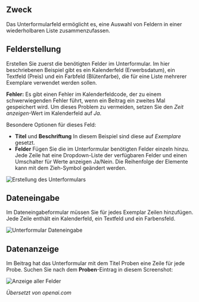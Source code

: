 <!-- Filename: jdocmanual?manual=user&heading=fields&filename=subform.md / Display title: Unterformularfeld -->

## Zweck

Das Unterformularfeld ermöglicht es, eine Auswahl von Feldern in einer wiederholbaren Liste zusammenzufassen.

## Felderstellung

Erstellen Sie zuerst die benötigten Felder im Unterformular. Im hier beschriebenen Beispiel gibt es ein Kalenderfeld (Erwerbsdatum), ein Textfeld (Preis) und ein Farbfeld (Blütenfarbe), die für eine Liste mehrerer Exemplare verwendet werden sollen.

**Fehler:** Es gibt einen Fehler im Kalenderfeldcode, der zu einem schwerwiegenden Fehler führt, wenn ein Beitrag ein zweites Mal gespeichert wird. Um dieses Problem zu vermeiden, setzen Sie den *Zeit anzeigen*-Wert im Kalenderfeld auf *Ja*.

Besondere Optionen für dieses Feld:

- **Titel** und **Beschriftung** In diesem Beispiel sind diese auf *Exemplare* gesetzt.
- **Felder** Fügen Sie die im Unterformular benötigten Felder einzeln hinzu. Jede Zeile hat eine Dropdown-Liste der verfügbaren Felder und einen Umschalter für Werte anzeigen Ja/Nein. Die Reihenfolge der Elemente kann mit dem Zieh-Symbol geändert werden.

![Erstellung des Unterformulars](../../../en/images/fields/fields-subform.png "Erstellung des Unterformulars")

## Dateneingabe

Im Dateneingabeformular müssen Sie für jedes Exemplar Zeilen hinzufügen. Jede Zeile enthält ein Kalenderfeld, ein Textfeld und ein Farbensfeld.

![Unterformular Dateneingabe](../../../en/images/fields/fields-subform-entry.png "Unterformular Dateneingabe")

## Datenanzeige

Im Beitrag hat das Unterformular mit dem Titel Proben eine Zeile für jede Probe.
Suchen Sie nach dem **Proben**-Eintrag in diesem Screenshot:

![Anzeige aller Felder](../../../en/images/fields/fields-display.png "Felderanzeige")

*Übersetzt von openai.com*

